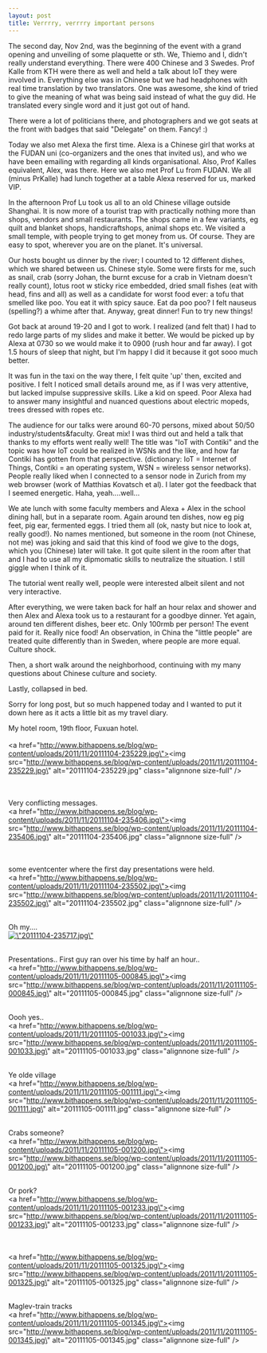 ```yaml
---
layout: post
title: Verrrry, verrrry important persons
---
```


The second day, Nov 2nd, was the beginning of the event with a grand opening and unveiling of some plaquette or sth. We, Thiemo and I, didn\'t really understand everything. There were 400 Chinese and 3 Swedes. Prof Kalle from KTH were there as well and held a talk about IoT they were involved in. Everything else was in Chinese but we had headphones with real time translation by two translators. One was awesome, she kind of tried to give the meaning of what was being said instead of what the guy did. He translated every single word and it just got out of hand.

There were a lot of politicians there, and photographers and we got seats at the front with badges that said \"Delegate\" on them. Fancy! :)

Today we also met Alexa the first time. Alexa is a Chinese girl that works at the FUDAN uni (co-organizers and the ones that invited us), and who we have been emailing with regarding all kinds organisational. Also, Prof Kalles equivalent, Alex, was there. Here we also met Prof Lu from FUDAN. We all (minus PrKalle) had lunch together at a table Alexa reserved for us, marked VIP.

In the afternoon Prof Lu took us all to an old Chinese village outside Shanghai. It is now more of a tourist trap with practically nothing more than shops, vendors and small restaurants. The shops came in a few variants, eg quilt and blanket shops, handicraftshops, animal shops etc. We visited a small temple, with people trying to get money from us. Of course. They are easy to spot, wherever you are on the planet. It\'s universal.

Our hosts bought us dinner by the river; I counted to 12 different dishes, which we shared between us. Chinese style. Some were firsts for me, such as snail, crab (sorry Johan, the burnt excuse for a crab in Vietnam doesn\'t really count), lotus root w sticky rice embedded, dried small fishes (eat with head, fins and all) as well as a candidate for worst food ever: a tofu that smelled like poo. You eat it with spicy sauce. Eat da poo poo? I felt nauseus (spelling?) a whime after that. Anyway, great dinner! Fun to try new things!

Got back at around 19-20 and I got to work. I realized (and felt that) I had to redo large parts of my slides and make it better. We would be picked up by Alexa at 0730 so we would make it to 0900 (rush hour and far away). I got 1.5 hours of sleep that night, but I\'m happy I did it because it got sooo much better.

It was fun in the taxi on the way there, I felt quite \'up\' then, excited and positive. I felt I noticed small details around me, as if I was very attentive, but lacked impulse suppressive skills. Like a kid on speed. Poor Alexa had to answer many insightful and nuanced questions about electric mopeds, trees dressed with ropes etc.

The audience for our talks were around 60-70 persons, mixed about 50/50 industry/students&faculty. Great mix! I was third out and held a talk that thanks to my efforts went really well! The title was \"IoT with Contiki\" and the topic was how IoT could be realized in WSNs and the like, and how far Contiki has gotten from that perspective. (dictionary: IoT = Internet of Things, Contiki = an operating system, WSN = wireless sensor networks). People really liked when I connected to a sensor node in Zurich from my web browser (work of Matthias Kovatsch et al). I later got the feedback that I seemed energetic. Haha, yeah....well... 

We ate lunch with some faculty members and Alexa + Alex in the school dining hall, but in a separate room. Again around ten dishes, now eg pig feet, pig ear, fermented eggs. I tried them all (ok, nasty but nice to look at, really good!). No names mentioned, but someone in the room (not Chinese, not me) was joking and said that this kind of food we give to the dogs, which you (Chinese) later will take. It got quite silent in the room after that and I had to use all my dipmomatic skills to neutralize the situation. I still giggle when I think of it.

The tutorial went really well, people were interested albeit silent and not very interactive.

After everything, we were taken back for half an hour relax and shower and then Alex and Alexa took us to a restaurant for a goodbye dinner. Yet again, around ten different dishes, beer etc. Only 100rmb per person! The event paid for it. Really nice food! An observation, in China the \"little people\" are treated quite differently than in Sweden, where people are more equal. Culture shock.

Then, a short walk around the neighborhood, continuing with my many questions about Chinese culture and society. 

Lastly, collapsed in bed.

Sorry for long post, but so much happened today and I wanted to put it down here as it acts a little bit as my travel diary.

My hotel room, 19th floor, Fuxuan hotel.
<br /><br /><a href=\"http://www.bithappens.se/blog/wp-content/uploads/2011/11/20111104-235229.jpg\"><img src=\"http://www.bithappens.se/blog/wp-content/uploads/2011/11/20111104-235229.jpg\" alt=\"20111104-235229.jpg\" class=\"alignnone size-full\" /></a>

<br /><br />
Very conflicting messages.
<br /><a href=\"http://www.bithappens.se/blog/wp-content/uploads/2011/11/20111104-235406.jpg\"><img src=\"http://www.bithappens.se/blog/wp-content/uploads/2011/11/20111104-235406.jpg\" alt=\"20111104-235406.jpg\" class=\"alignnone size-full\" /></a>

<br /><br />
some eventcenter where the first day presentations were held. <br />
<a href=\"http://www.bithappens.se/blog/wp-content/uploads/2011/11/20111104-235502.jpg\"><img src=\"http://www.bithappens.se/blog/wp-content/uploads/2011/11/20111104-235502.jpg\" alt=\"20111104-235502.jpg\" class=\"alignnone size-full\" /></a>



<br />
Oh my....
<br /><a href=\"http://www.bithappens.se/blog/wp-content/uploads/2011/11/20111104-235717.jpg\"><img src=\"http://www.bithappens.se/blog/wp-content/uploads/2011/11/20111104-235717.jpg\" alt=\"20111104-235717.jpg\" class=\"alignnone size-full\" /></a>


<br />Presentations.. First guy ran over his time by half an hour..
<br />
<a href=\"http://www.bithappens.se/blog/wp-content/uploads/2011/11/20111105-000845.jpg\"><img src=\"http://www.bithappens.se/blog/wp-content/uploads/2011/11/20111105-000845.jpg\" alt=\"20111105-000845.jpg\" class=\"alignnone size-full\" /></a>


<br />Oooh yes..<br /><a href=\"http://www.bithappens.se/blog/wp-content/uploads/2011/11/20111105-001033.jpg\"><img src=\"http://www.bithappens.se/blog/wp-content/uploads/2011/11/20111105-001033.jpg\" alt=\"20111105-001033.jpg\" class=\"alignnone size-full\" /></a>


<br />Ye olde village<br /><a href=\"http://www.bithappens.se/blog/wp-content/uploads/2011/11/20111105-001111.jpg\"><img src=\"http://www.bithappens.se/blog/wp-content/uploads/2011/11/20111105-001111.jpg\" alt=\"20111105-001111.jpg\" class=\"alignnone size-full\" /></a>


<br />Crabs someone?<br /><a href=\"http://www.bithappens.se/blog/wp-content/uploads/2011/11/20111105-001200.jpg\"><img src=\"http://www.bithappens.se/blog/wp-content/uploads/2011/11/20111105-001200.jpg\" alt=\"20111105-001200.jpg\" class=\"alignnone size-full\" /></a>


<br />Or pork?<br /><a href=\"http://www.bithappens.se/blog/wp-content/uploads/2011/11/20111105-001233.jpg\"><img src=\"http://www.bithappens.se/blog/wp-content/uploads/2011/11/20111105-001233.jpg\" alt=\"20111105-001233.jpg\" class=\"alignnone size-full\" /></a>


<br /><br /><a href=\"http://www.bithappens.se/blog/wp-content/uploads/2011/11/20111105-001325.jpg\"><img src=\"http://www.bithappens.se/blog/wp-content/uploads/2011/11/20111105-001325.jpg\" alt=\"20111105-001325.jpg\" class=\"alignnone size-full\" /></a>


<br />Maglev-train tracks<br /><a href=\"http://www.bithappens.se/blog/wp-content/uploads/2011/11/20111105-001345.jpg\"><img src=\"http://www.bithappens.se/blog/wp-content/uploads/2011/11/20111105-001345.jpg\" alt=\"20111105-001345.jpg\" class=\"alignnone size-full\" /></a>